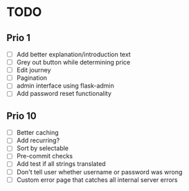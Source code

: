 # TODO

## Prio 1 
- [ ] Add better explanation/introduction text
- [ ] Grey out button while determining price
- [ ] Edit journey
- [ ] Pagination
- [ ] admin interface using flask-admin
- [ ] Add password reset functionality

## Prio 10
- [ ] Better caching
- [ ] Add recurring?
- [ ] Sort by selectable
- [ ] Pre-commit checks
- [ ] Add test if all strings translated
- [ ] Don't tell user whether username or password was wrong
- [ ] Custom error page that catches all internal server errors